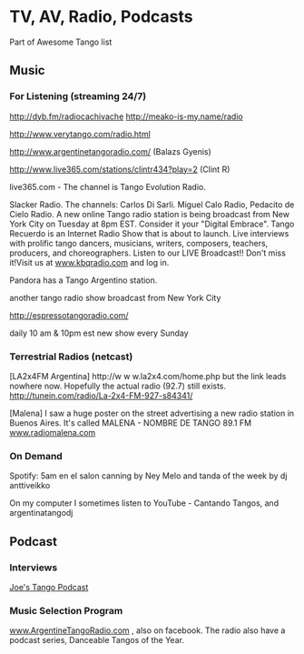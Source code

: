 # TV, AV, Radio, Podcasts
Part of Awesome Tango list

## Music 

### For Listening (streaming 24/7)

http://dyb.fm/radiocachivache
http://meako-is-my.name/radio

http://www.verytango.com/radio.html

http://www.argentinetangoradio.com/  (Balazs Gyenis)

http://www.live365.com/stations/clintr434?play=2    (Clint R)

live365.com - The channel is Tango Evolution Radio.

Slacker Radio. The channels: Carlos Di Sarli. Miguel Calo Radio, Pedacito de Cielo Radio.
A new online Tango radio station is being broadcast from New York City on Tuesday at 8pm EST.
Consider it your "Digital Embrace". Tango Recuerdo is an Internet Radio Show that is about to launch. Live interviews with prolific tango dancers, musicians, writers, composers, teachers, producers, and choreographers. Listen to our LIVE Broadcast!! Don't miss it!Visit us at
www.kbqradio.com
and log in.

Pandora has a Tango Argentino station.

another tango radio show broadcast from New York City

http://espressotangoradio.com/

daily 10 am & 10pm est
new show every Sunday

### Terrestrial Radios (netcast)
[LA2x4FM Argentina]
 http://w w w.la2x4.com/home.php
but the link leads nowhere now. Hopefully the actual radio (92.7) still exists.
http://tunein.com/radio/La-2x4-FM-927-s84341/

[Malena]
I saw a huge poster on the street advertising a new radio station in Buenos Aires. It's called MALENA - NOMBRE DE TANGO 89.1 FM www.radiomalena.com


### On Demand
Spotify: 5am en el salon canning by Ney Melo and tanda of the week by dj anttiveikko

On my computer I sometimes listen to YouTube - Cantando Tangos, and argentinatangodj


## Podcast

### Interviews
[Joe's Tango Podcast](https://www.wisconsin-tango.com/podcast)

### Music Selection Program
www.ArgentineTangoRadio.com , also on facebook. The radio also have a podcast series, Danceable Tangos of the Year.

